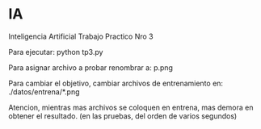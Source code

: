 # IA
Inteligencia Artificial
Trabajo Practico Nro 3

Para ejecutar: 
python tp3.py

Para asignar archivo a probar renombrar a:
p.png

Para cambiar el objetivo, cambiar archivos de entrenamiento en:
./datos/entrena/*.png

Atencion, mientras mas archivos se coloquen en entrena, mas demora en obtener el resultado.
(en las pruebas, del orden de varios segundos)
